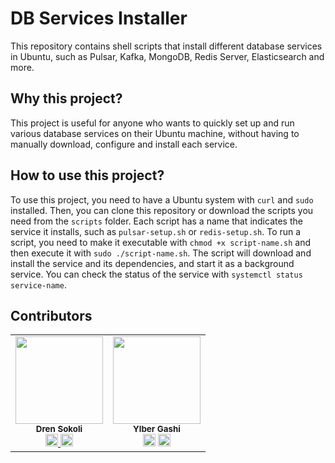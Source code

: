 # DB Services Installer

This repository contains shell scripts that install different database services in Ubuntu, such as Pulsar, Kafka, MongoDB, Redis Server, Elasticsearch and more.

## Why this project?

This project is useful for anyone who wants to quickly set up and run various database services on their Ubuntu machine, without having to manually download, configure and install each service.

## How to use this project?

To use this project, you need to have a Ubuntu system with `curl` and `sudo` installed. Then, you can clone this repository or download the scripts you need from the `scripts` folder. Each script has a name that indicates the service it installs, such as `pulsar-setup.sh` or `redis-setup.sh`. To run a script, you need to make it executable with `chmod +x script-name.sh` and then execute it with `sudo ./script-name.sh`. The script will download and install the service and its dependencies, and start it as a background service. You can check the status of the service with `systemctl status service-name`.

## Contributors

<table>

  <tr>
    <td align="center">
      <img src="https://media.licdn.com/dms/image/v2/D5603AQFfZZ-n-PbXIg/profile-displayphoto-shrink_400_400/profile-displayphoto-shrink_400_400/0/1727170151258?e=1734566400&v=beta&t=tp3fvXMPozyYeDUxLOojRls8ThEMZtFkkJA-ZeBidM0" width="140px;" alt=""/>
      <br />
      <sub><b>Dren Sokoli</b></sub>
      <br />
      <a href="https://www.linkedin.com/in/drensokoli/"> <img src="https://upload.wikimedia.org/wikipedia/commons/thumb/c/ca/LinkedIn_logo_initials.png/800px-LinkedIn_logo_initials.png" height="20"></img>
      <a href="https://github.com/drensokoli"> <img src="https://cdn.pixabay.com/photo/2022/01/30/13/33/github-6980894_1280.png" height="20"></img>
      </a>
    </td>
    <td align="center">
      <img src="https://lh3.googleusercontent.com/a-/AD_cMMSpchbYEYWIPEFu4h69UIwwA4AiwwPw2Il3JE5W" width="140px;" alt=""/>
      <br />
      <sub><b>Ylber Gashi</b></sub>
      <br />
      <a href="https://www.linkedin.com/in/ylber-gashi/"><img src="https://upload.wikimedia.org/wikipedia/commons/thumb/c/ca/LinkedIn_logo_initials.png/800px-LinkedIn_logo_initials.png" height="20"></a>
      <a href="https://github.com/ylber-gashi"><img src="https://cdn.pixabay.com/photo/2022/01/30/13/33/github-6980894_1280.png" height="20"></a>
    </td>
  </tr>
</table>
